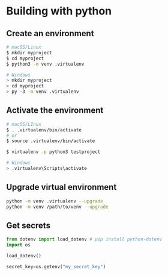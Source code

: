 # Building with python

## Create an environment
```bash
# macOS/Linux
$ mkdir myproject
$ cd myproject
$ python3 -m venv .virtualenv

# Windows
> mkdir myproject
> cd myproject
> py -3 -m venv .virtualenv
```

## Activate the environment
```bash
# macOS/LInux
$ . .virtualenv/bin/activate
# or
$ source .virtualenv/bin/activate

$ virtualenv -p python3 testproject

# Windows
> .virtualenv\Scripts\activate
```

## Upgrade virtual environment
```bash
python -m venv .virtualenv --upgrade
python -m venv /path/to/venv --upgrade
```

## Get secrets
```py
from dotenv import load_dotenv # pip install python-dotenv
import os

load_dotenv() 

secret_key=os.getenv("my_secret_key")
```
